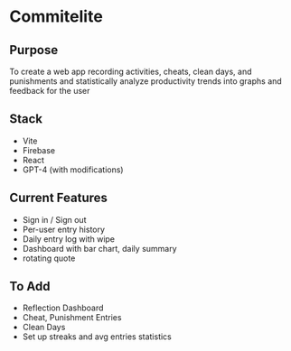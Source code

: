 # Commitelite

## Purpose
To create a web app recording activities, cheats, clean days, and punishments and statistically analyze productivity trends into graphs and feedback for the user
## Stack
- Vite
- Firebase
- React
- GPT-4 (with modifications)

## Current Features
- Sign in / Sign out
- Per-user entry history
- Daily entry log with wipe
- Dashboard with bar chart, daily summary
- rotating quote

## To Add
- Reflection Dashboard
- Cheat, Punishment Entries
- Clean Days
- Set up streaks and avg entries statistics
